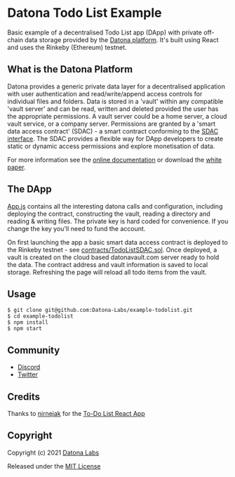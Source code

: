 # Datona Todo List Example

Basic example of a decentralised Todo List app (DApp) with private off-chain data storage provided by the [Datona platform](https://github.com/Datona-Labs/datona-lib).  It's built using React and uses the Rinkeby (Ethereum) testnet.

## What is the Datona Platform

Datona provides a generic private data layer for a decentralised application with user authentication and read/write/append access controls for individual files and folders.  Data is stored in a 'vault' within any compatible 'vault server' and can be read, written and deleted provided the user has the appropriate permissions.  A vault server could be a home server, a cloud vault service, or a company server.  Permissions are granted by a 'smart data access contract' (SDAC) - a smart contract conforming to the [SDAC interface](https://datona-lib.readthedocs.io/en/latest/types.html#sdacinterface).  The SDAC provides a flexible way for DApp developers to create static or dynamic access permissions and explore monetisation of data.    

For more information see the [online documentation](https://datona-lib.readthedocs.io/en/latest) or download the [white paper](https://datonalabs.org/documents/WhitePaper.pdf).

## The DApp

[App.js](src/App.js) contains all the interesting datona calls and configuration, including deploying the contract, constructing the vault, reading a directory and reading & writing files.  The private key is hard coded for convenience.  If you change the key you'll need to fund the account.

On first launching the app a basic smart data access contract is deployed to the Rinkeby testnet - see [contracts/TodoListSDAC.sol](contract/TodoListSDAC.sol).  Once deployed, a vault is created on the cloud based datonavault.com server ready to hold the data.  The contract address and vault information is saved to local storage.  Refreshing the page will reload all todo items from the vault.

## Usage

```
$ git clone git@github.com:Datona-Labs/example-todolist.git
$ cd example-todolist
$ npm install
$ npm start
```

## Community

- [Discord](https://discord.gg/sSnvK5C)
- [Twitter](https://twitter.com/DatonaLabs)

## Credits

Thanks to [nirnejak](https://github.com/nirnejak) for the [To-Do List React App](https://github.com/JitendraNirnejak/todolist.git)

## Copyright

Copyright (c) 2021 [Datona Labs](https://datonalabs.org)

Released under the [MIT License](LICENSE)
